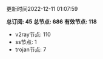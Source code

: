 更新时间2022-12-11 01:07:59

**总订阅: 45**
**总节点: 686**
**有效节点: 118**
- v2ray节点: 110
- ss节点: 1
- trojan节点: 7
